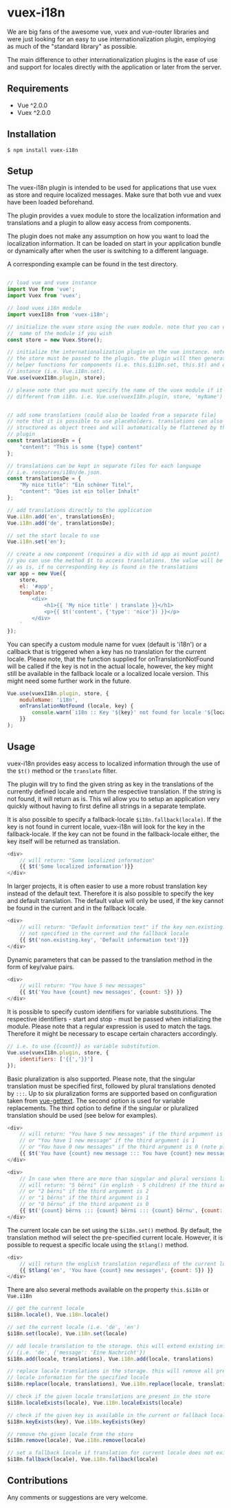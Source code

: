 # vuex-i18n
We are big fans of the awesome vue, vuex and vue-router libraries and were just
looking for an easy to use internationalization plugin, employing as much of
the "standard library" as possible.

The main difference to other internationalization plugins is the ease of use
and support for locales directly with the application or later from the server.

## Requirements
- Vue ^2.0.0
- Vuex ^2.0.0

## Installation
```
$ npm install vuex-i18n
```

## Setup
The vuex-i18n plugin is intended to be used for applications that use vuex as
store and require localized messages. Make sure that both vue and vuex have
been loaded beforehand.

The plugin provides a vuex module to store the localization information and
translations and a plugin to allow easy access from components.

The plugin does not make any assumption on how you want to load the localization
information. It can be loaded on start in your application bundle or dynamically
after when the user is switching to a different language.

A corresponding example can be found in the test directory.

```javascript

// load vue and vuex instance
import Vue from 'vue';
import Vuex from 'vuex';

// load vuex i18n module
import vuexI18n from 'vuex-i18n';

// initialize the vuex store using the vuex module. note that you can change the
//  name of the module if you wish
const store = new Vuex.Store();

// initialize the internationalization plugin on the vue instance. note that
// the store must be passed to the plugin. the plugin will then generate some
// helper functions for components (i.e. this.$i18n.set, this.$t) and on the vue
// instance (i.e. Vue.i18n.set).
Vue.use(vuexI18n.plugin, store);

// please note that you must specify the name of the vuex module if it is
// different from i18n. i.e. Vue.use(vuexI18n.plugin, store, 'myName')


// add some translations (could also be loaded from a separate file)
// note that it is possible to use placeholders. translations can also be
// structured as object trees and will automatically be flattened by the the
// plugin
const translationsEn = {
	"content": "This is some {type} content"
};

// translations can be kept in separate files for each language
// i.e. resources/i18n/de.json.
const translationsDe = {
	"My nice title": "Ein schöner Titel",
	"content": "Dies ist ein toller Inhalt"
};

// add translations directly to the application
Vue.i18n.add('en', translationsEn);
Vue.i18n.add('de', translationsDe);

// set the start locale to use
Vue.i18n.set('en');

// create a new component (requires a div with id app as mount point)
// you can use the method $t to access translations. the value will be returned
// as is, if no corresponding key is found in the translations
var app = new Vue({
	store,
	el: '#app',
	template: `
		<div>
			<h1>{{ 'My nice title' | translate }}</h1>
			<p>{{ $t('content', {'type': 'nice'}) }}</p>
		</div>
	`
});

```

You can specify a custom module name for vuex (default is 'i18n') or a callback that is triggered
when a key has no translation for the current locale. Please note, that the function
supplied for onTranslationNotFound will be called if the key is not in the actual
locale, however, the key might still be available in the fallback locale or a
localized locale version. This might need some further work in the future.

```javascript
Vue.use(vuexI18n.plugin, store, {
	moduleName: 'i18n',
	onTranslationNotFound (locale, key) {
		console.warn(`i18n :: Key '${key}' not found for locale '${locale}'`);
	}}
);
```

## Usage
vuex-i18n provides easy access to localized information through the use of
the `$t()` method or the `translate` filter.

The plugin will try to find the given string as key in the translations of the
currently defined locale and return the respective translation. If the string
is not found, it will return as is. This wil allow you to setup an application
very quickly without having to first define all strings in a separate template.

It is also possible to specify a fallback-locale `$i18n.fallback(locale)`. If
the key is not found in current locale, vuex-i18n will look for the key in the
fallback-locale. If the key can not be found in the fallback-locale either,
the key itself will be returned as translation.

```javascript
<div>
	// will return: "Some localized information"
	{{ $t('Some localized information')}}
</div>

```

In larger projects, it is often easier to use a more robust translation key instead
of the default text. Therefore it is also possible to specify the key and
default translation. The default value will only be used, if the key cannot be
found in the current and in the fallback locale.

```javascript
<div>
	// will return: "Default information text" if the key non.existing.key is
	// not specified in the current and the fallback locale
	{{ $t('non.existing.key', 'Default information text')}}
</div>
```

Dynamic parameters that can be passed to the translation method in the form of
key/value pairs.

```javascript
<div>
	// will return: "You have 5 new messages"
	{{ $t('You have {count} new messages', {count: 5}) }}
</div>
```

It is possible to specify custom identifiers for variable substitutions. The
respective identifiers - start and stop - must be passed when initializing the
module. Please note that a regular expression is used to match the tags.
Therefore it might be necessary to escape certain characters accordingly.

```javascript
// i.e. to use {{count}} as variable substitution.
Vue.use(vuexI18n.plugin, store, {
	identifiers: ['{{','}}']
});
```

Basic pluralization is also supported. Please note, that the singular translation
must be specified first, followed by plural translations denoted by `:::`.
Up to six pluralization forms are supported based on configuration taken from [vue-gettext](https://github.com/Polyconseil/vue-gettext).
The second option is used for variable replacements. The third option to define if
the singular or pluralized translation should be used (see below for examples).


```javascript
<div>
	// will return: "You have 5 new messages" if the third argument is 5"
	// or "You have 1 new message" if the third argument is 1
	// or "You have 0 new messages" if the third argument is 0 (note pluralized version)
	{{ $t('You have {count} new message ::: You have {count} new messages', {count: 5}, 5) }}
</div>
```

```javascript
<div>
	// In case when there are more than singular and plural versions like in Latvian language.
	// will return: "5 bērni" (in english - 5 children) if the third argument is 5"
	// or "2 bērni" if the third argument is 2
	// or "1 bērns" if the third argument is 1
	// or "0 bērnu" if the third argument is 0
	{{ $t('{count} bērns ::: {count} bērni ::: {count} bērnu', {count: 5}, 5) }}
</div>
```

The current locale can be set using the `$i18n.set()` method. By default, the
translation method will select the pre-specified current locale. However, it is
possible to request a specific locale using the `$tlang()` method.

```javascript
<div>
	// will return the english translation regardless of the current locale
	{{ $tlang('en', 'You have {count} new messages', {count: 5}) }}
</div>
```

There are also several methods available on the property `this.$i18n` or `Vue.i18n`

```javascript
// get the current locale
$i18n.locale(), Vue.i18n.locale()

// set the current locale (i.e. 'de', 'en')
$i18n.set(locale), Vue.i18n.set(locale)

// add locale translation to the storage. this will extend existing information
// (i.e. 'de', {'message': 'Eine Nachricht'})
$i18n.add(locale, translations), Vue.i18n.add(locale, translations)

// replace locale translations in the storage. this will remove all previous
// locale information for the specified locale
$i18n.replace(locale, translations), Vue.i18n.replace(locale, translations)

// check if the given locale translations are present in the store
$i18n.localeExists(locale), Vue.i18n.localeExists(locale)

// check if the given key is available in the current or fallback locale
$i18n.keyExists(key), Vue.i18n.keyExists(key)

// remove the given locale from the store
$i18n.remove(locale), Vue.i18n.remove(locale)

// set a fallback locale if translation for current locale does not exist
$i18n.fallback(locale), Vue.i18n.fallback(locale)
```

## Contributions
Any comments or suggestions are very welcome.
